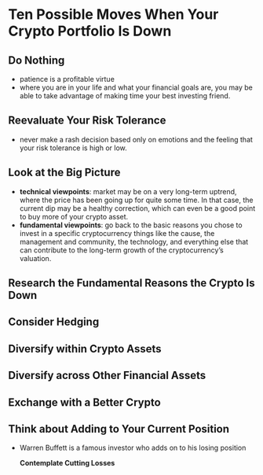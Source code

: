 # Ten Possible Moves When Your Crypto Portfolio Is Down

## Do Nothing

* patience is a profitable virtue
* where you are in your life and what your financial goals are, you may be able to take advantage of making time your best investing friend. 

## Reevaluate Your Risk Tolerance

* never make a rash decision based only on emotions and the feeling that your risk tolerance is high or low.

## Look at the Big Picture

* **technical viewpoints**: market may be on a very long-term uptrend, where the price has been going up for quite some time. In that case, the current dip may be a healthy correction, which can even be a good point to buy more of your crypto asset.
* **fundamental viewpoints**: go back to the basic reasons you chose to invest in a specific cryptocurrency things like the cause, the management and community, the technology, and everything else that can contribute to the long-term growth of the cryptocurrency’s valuation.

## Research the Fundamental Reasons the Crypto Is Down

## Consider Hedging

## Diversify within Crypto Assets

## Diversify across Other Financial Assets

## Exchange with a Better Crypto

## Think about Adding to Your Current Position

* Warren Buffett is a famous investor who adds on to his losing position

  **Contemplate Cutting Losses**

